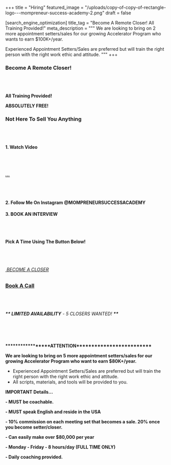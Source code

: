 +++
title = "Hiring"
featured_image = "/uploads/copy-of-copy-of-rectangle-logo---mompreneur-success-academy-2.png"
draft = false

[search_engine_optimization]
title_tag = "Become A Remote Closer! All Training Provided!"
meta_description = """
We are looking to bring on 2 more appointment setters/sales for our growing Accelerator Program who wants to earn $100K+/year.

Experienced Appointment Setters/Sales are preferred but will train the right person with the right work ethic and attitude. """
+++

### **Become A Remote Closer\!**

###### &nbsp;

**All Training Provided\!**

**ABSOLUTELY FREE\!**

### Not Here To Sell You Anything

###### &nbsp;

#### **1\. Watch Video**

###### &nbsp;

###### **[...](https://youtu.be/lopVITdhd2c)**

#### &nbsp;

#### **2\. Follow Me On Instagram @MOMPRENEURSUCCESSACADEMY**

#### **3\. BOOK AN INTERVIEW**

###### &nbsp;

#### **Pick A Time Using The Button Below\!**

###### &nbsp;

###### [&nbsp;BECOME A CLOSER](https://calendly.com/mompreneursuccessacademy/30-minute-meeting)

### [Book A Call](https://calendly.com/mompreneursuccessacademy/30-minute-meeting)

###### &nbsp;

###### **\*\* LIMITED AVAILABILITY** - 5 CLOSERS WANTED\! **\*\***

###### &nbsp;

**\*\*\*\*\*\*\*\*\*\*\*\*\*\*\*\*\*ATTENTION\*\*\*\*\*\*\*\*\*\*\*\*\*\*\*\*\*\*\*\*\*\*\*\*\***

**We are looking to bring on 5 more appointment setters/sales for our growing Accelerator Program who want to earn $80K+/year.**

* Experienced Appointment Setters/Sales are preferred but will train the right person with the right work ethic and attitude.&nbsp;
* All scripts, materials, and tools will be provided to you.

**IMPORTANT Details...**

**\- MUST be coachable.&nbsp;**

**\- MUST speak English and reside in the USA**

**\- 10% commission on each meeting set that becomes a sale. 20% once you become setter/closer.**

**\- Can easily make over $80,000 per year**

**\- Monday - Friday - 8 hours/day (FULL TIME ONLY)**

**\- Daily coaching provided.**
